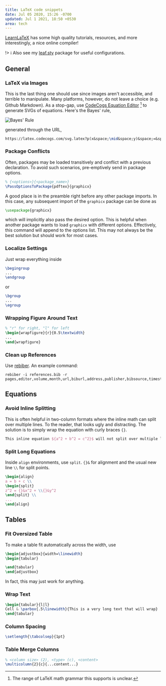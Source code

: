 ```yaml
---
title: LaTeX code snippets
date: Jul 05 2020, 15:26 -0700
updated: Jul 1 2021, 18:50 +0530
area: tech
---
```


[LearnLaTeX](https://www.learnlatex.org/en/) has some high quality tutorials,
resources, and more interestingly, a nice online compiler!

!> :information_source: Also see my [leaf.sty](https://github.com/activatedgeek/latexfiles) package for useful configurations.

## General

### LaTeX via Images

This is the last thing one should use since images aren't accessible, and terrible to manipulate. Many platforms, however, do not leave a choice (e.g. Github Markdown). As a stop-gap, use [CodeCogs Equation Editor](https://editor.codecogs.com) [^a] to generate SVGs of equations. Here's the Bayes' rule,

![Bayes' Rule](<https://latex.codecogs.com/svg.latex?p(x&space;\mid&space;y)&space;=&space;\frac{p(y\mid&space;x)p(x)}{p(y)}>)

generated through the URL,

```tex
https://latex.codecogs.com/svg.latex?p(x&space;\mid&space;y)&space;=&space;\frac{p(y\mid&space;x)p(x)}{p(y)}
```

[^a]: The range of LaTeX math grammar this supports is unclear.

### Package Conflicts

Often, packages may be loaded transitively and conflict with a previous declaration.
To avoid such scenarios, pre-emptively send in package options.

```tex
% {<options>}{<package_name>}
\PassOptionsToPackage{pdftex}{graphicx}
```

A good place is in the preamble right before any other package imports. In this
case, any subsequent import of the `graphicx` package can be done as

```tex
\usepackage{graphicx}
```

which will implicitly also pass the desired option. This is helpful when another
package wants to load `graphicx` with different options. Effectively, this
command will append to the options list. This may not always be the best solution
but should work for most cases.

### Localize Settings

Just wrap everything inside

```tex
\begingroup
...
\endgroup
```

or

```tex
\bgroup
...
\egroup
```

### Wrapping Figure Around Text

```tex
% "r" for right, "l" for left
\begin{wrapfigure}{r}{0.5\textwidth}
...
\end{wrapfigure}
```

### Clean up References

Use [rebiber](https://github.com/yuchenlin/rebiber). An example command:

```shell
rebiber -i references.bib -r pages,editor,volume,month,url,biburl,address,publisher,bibsource,timestamp,doi
```

## Equations

### Avoid Inline Splitting

This is often helpful in two-column formats where the inline math can split over
multiple lines. To the reader, that looks ugly and distracting. The solution is
to simply wrap the equation with curly braces `{}`.

```tex
This inline equation ${a^2 + b^2 = c^2}$ will not split over multiple lines.
```

### Split Long Equations

Inside `align` environments, use `split`. `{}&` for alignment and the usual new line `\\` for split points.

```tex
\begin{align}
a = b + c \\
\begin{split}
z^2 = {}&x^2 + \\{}&y^2
\end{split} \\
...
\end{align}
```

## Tables

### Fit Oversized Table

To make a table fit automatically across the width, use

```tex
\begin{adjustbox}{width=\linewidth}
\begin{tabular}

\end{tabular}
\end{adjustbox}
```

In fact, this may just work for anything.

### Wrap Text

```tex
\begin{tabular}{l|l}
Cell & \parbox{.5\linewidth}{This is a very long text that will wrap}
\end{tabular}
```

### Column Spacing

```tex
\setlength{\tabcolsep}{1pt}
```

### Table Merge Columns

```tex
% <column size> (2), <type> (c), <content>
\multicolumn{2}{c}{...content...}
```
